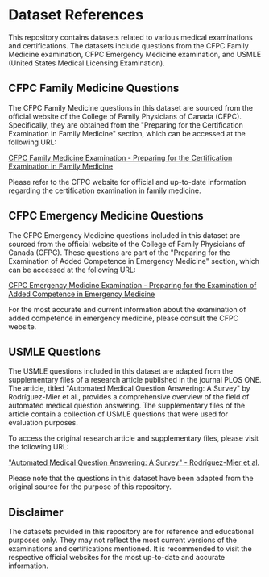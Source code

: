 
# Dataset References

This repository contains datasets related to various medical examinations and certifications. The datasets include questions from the CFPC Family Medicine examination, CFPC Emergency Medicine examination, and USMLE (United States Medical Licensing Examination).

## CFPC Family Medicine Questions

The CFPC Family Medicine questions in this dataset are sourced from the official website of the College of Family Physicians of Canada (CFPC). Specifically, they are obtained from the "Preparing for the Certification Examination in Family Medicine" section, which can be accessed at the following URL:

[CFPC Family Medicine Examination - Preparing for the Certification Examination in Family Medicine](https://www.cfpc.ca/en/education-professional-development/examinations-and-certification/certification-examination-in-family-medicine/preparing-for-the-certification-examination-in-fam)

Please refer to the CFPC website for official and up-to-date information regarding the certification examination in family medicine.

## CFPC Emergency Medicine Questions

The CFPC Emergency Medicine questions included in this dataset are sourced from the official website of the College of Family Physicians of Canada (CFPC). These questions are part of the "Preparing for the Examination of Added Competence in Emergency Medicine" section, which can be accessed at the following URL:

[CFPC Emergency Medicine Examination - Preparing for the Examination of Added Competence in Emergency Medicine](https://www.cfpc.ca/en/education-professional-development/examinations-and-certification/examination-of-added-competence-in-emergency-medic/preparing-for-the-examination-of-added-competence)

For the most accurate and current information about the examination of added competence in emergency medicine, please consult the CFPC website.

## USMLE Questions

The USMLE questions included in this dataset are adapted from the supplementary files of a research article published in the journal PLOS ONE. The article, titled "Automated Medical Question Answering: A Survey" by Rodríguez-Mier et al., provides a comprehensive overview of the field of automated medical question answering. The supplementary files of the article contain a collection of USMLE questions that were used for evaluation purposes.

To access the original research article and supplementary files, please visit the following URL:

["Automated Medical Question Answering: A Survey" - Rodríguez-Mier et al.](https://journals.plos.org/digitalhealth/article?id=10.1371/journal.pdig.0000198)

Please note that the questions in this dataset have been adapted from the original source for the purpose of this repository.

## Disclaimer

The datasets provided in this repository are for reference and educational purposes only. They may not reflect the most current versions of the examinations and certifications mentioned. It is recommended to visit the respective official websites for the most up-to-date and accurate information.
